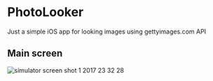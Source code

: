 # PhotoLooker
Just a simple iOS app for looking images using gettyimages.com API
## Main screen
![simulator screen shot 1 2017 23 32 28](https://user-images.githubusercontent.com/16256553/31058723-03a5d89c-a701-11e7-9181-e9fb2ccb2c45.png)

